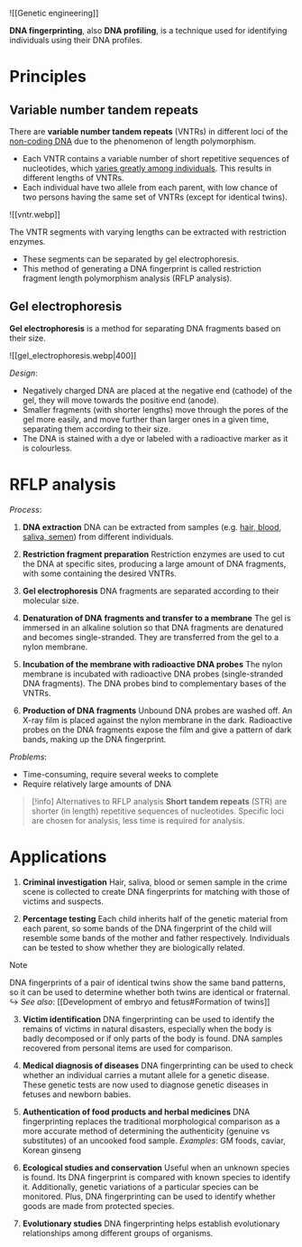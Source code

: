 ![[Genetic engineering]]

**DNA fingerprinting**, also **DNA profiling**, is a technique used for <span class="hi-green">identifying individuals using their DNA profiles</span>.

# Principles
## Variable number tandem repeats
There are **variable number tandem repeats** (VNTRs) in different loci of the <u>non-coding DNA</u> due to the phenomenon of <span class="hi-blue">length polymorphism</span>.
- Each VNTR contains a variable number of short repetitive sequences of nucleotides, which <u>varies greatly among individuals</u>. This results in <span class="hi-green">different lengths of VNTRs</span>.
- Each individual have two allele from each parent, with <span class="hi-green">low chance of two persons having the same set of VNTRs</span> (except for <span class="hi-blue">identical twins</span>).

![[vntr.webp]]

The VNTR segments with <span class="hi-green">varying lengths</span> can be extracted with <span class="hi-blue">restriction enzymes</span>.
- These segments can be separated by <span class="hi-blue">gel electrophoresis</span>.
- This method of generating a DNA fingerprint is called <span class="hi-blue">restriction fragment length polymorphism analysis</span> (RFLP analysis).

## Gel electrophoresis
**Gel electrophoresis** is a method for separating DNA fragments <span class="hi-green">based on their size</span>.

![[gel_electrophoresis.webp|400]]

*Design*:
- <span class="hi-green">Negatively charged DNA</span> are placed at the negative end (cathode) of the gel, they will move towards the positive end (anode).
- <span class="hi-blue">Smaller fragments</span> (with <span class="hi-blue">shorter lengths</span>) move through the pores of the gel more easily, and <span class="hi-green">move further</span> than larger ones in a given time, separating them according to their size.
- The DNA is <span class="hi-green">stained with a dye or labeled with a radioactive marker</span> as it is colourless.

# RFLP analysis
*Process*:
1. **DNA extraction**
   DNA can be extracted from samples (e.g. <u>hair, blood, saliva, semen</u>) from different individuals.

2. **Restriction fragment preparation**
   <span class="hi-blue">Restriction enzymes</span> are used to cut the DNA at specific sites, producing a large amount of DNA fragments, with some containing the desired VNTRs.

3. **Gel electrophoresis**
   DNA fragments are separated according to their molecular size.

4. **Denaturation of DNA fragments and transfer to a membrane**
   The gel is immersed in an alkaline solution so that DNA fragments are denatured and becomes single-stranded. They are transferred from the gel to a nylon membrane.

5. **Incubation of the membrane with radioactive DNA probes**
   The nylon membrane is incubated with <span class="hi-blue">radioactive DNA probes</span> (single-stranded DNA fragments). The DNA probes bind to complementary bases of the VNTRs.

6. **Production of DNA fragments**
   Unbound DNA probes are washed off. An X-ray film is placed against the nylon membrane in the dark. Radioactive probes on the DNA fragments expose the film and give a pattern of dark bands, making up the DNA fingerprint.

*Problems*:
- Time-consuming, require several weeks to complete
- Require relatively large amounts of DNA

> [!info] Alternatives to RFLP analysis
> **Short tandem repeats** (STR) are shorter (in length) repetitive sequences of nucleotides. Specific loci are chosen for analysis, less time is required for analysis.

# Applications
1. **Criminal investigation**
   Hair, saliva, blood or semen sample in the crime scene is collected to create DNA fingerprints for matching with those of victims and suspects.

2. **Percentage testing**
   Each child inherits half of the genetic material from each parent, so some bands of the DNA fingerprint of the child will <span class="hi-green">resemble some bands of the mother and father respectively</span>. Individuals can be tested to show whether they are biologically related.

> [!note]
> DNA fingerprints of a pair of identical twins show the same band patterns, so it can be used to determine whether both twins are identical or fraternal.
> ↪️ *See also*: [[Development of embryo and fetus#Formation of twins]]

3. **Victim identification**
   DNA fingerprinting can be used to identify the remains of victims in natural disasters, especially when the body is badly decomposed or if only parts of the body is found. DNA samples recovered from personal items are used for comparison.

4. **Medical diagnosis of diseases**
   DNA fingerprinting can be used to check whether an individual carries a <span class="hi-blue">mutant allele</span> for a genetic disease. These genetic tests are now used to diagnose genetic diseases in fetuses and newborn babies.

5. **Authentication of food products and herbal medicines**
   DNA fingerprinting replaces the traditional morphological comparison as a more accurate method of determining the authenticity (genuine vs substitutes) of an <span class="hi-blue">uncooked food sample</span>.
   *Examples*: GM foods, caviar, Korean ginseng

6. **Ecological studies and conservation**
   Useful when an unknown species is found. Its DNA fingerprint is compared with known species to identify it. Additionally, genetic variations of a particular species can be monitored. Plus, DNA fingerprinting can be used to identify whether goods are made from protected species.

7. **Evolutionary studies**
   DNA fingerprinting helps establish evolutionary relationships among different groups of organisms.
